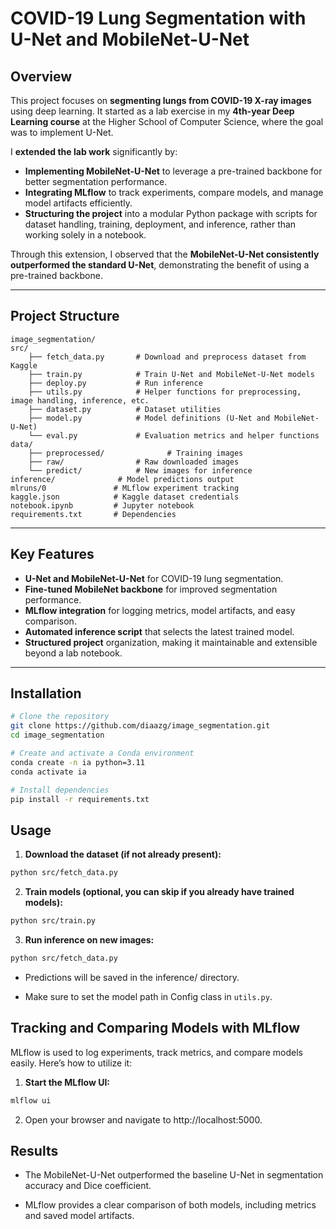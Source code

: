 # COVID-19 Lung Segmentation with U-Net and MobileNet-U-Net

## Overview

This project focuses on **segmenting lungs from COVID-19 X-ray images** using deep learning. It started as a lab exercise in my **4th-year Deep Learning course** at the Higher School of Computer Science, where the goal was to implement U-Net.  

I **extended the lab work** significantly by:  

- **Implementing MobileNet-U-Net** to leverage a pre-trained backbone for better segmentation performance.  
- **Integrating MLflow** to track experiments, compare models, and manage model artifacts efficiently.  
- **Structuring the project** into a modular Python package with scripts for dataset handling, training, deployment, and inference, rather than working solely in a notebook.

Through this extension, I observed that the **MobileNet-U-Net consistently outperformed the standard U-Net**, demonstrating the benefit of using a pre-trained backbone.

---

## Project Structure

```
image_segmentation/                 
src/
    ├── fetch_data.py       # Download and preprocess dataset from Kaggle
    ├── train.py            # Train U-Net and MobileNet-U-Net models
    ├── deploy.py           # Run inference
    ├── utils.py            # Helper functions for preprocessing, image handling, inference, etc.
    ├── dataset.py          # Dataset utilities
    ├── model.py            # Model definitions (U-Net and MobileNet-U-Net)
    └── eval.py             # Evaluation metrics and helper functions
data/
    ├── preprocessed/              # Training images
    ├── raw/                # Raw downloaded images
    └── predict/            # New images for inference
inference/              # Model predictions output
mlruns/0               # MLflow experiment tracking
kaggle.json            # Kaggle dataset credentials
notebook.ipynb         # Jupyter notebook 
requirements.txt       # Dependencies
```

---

## Key Features

- **U-Net and MobileNet-U-Net** for COVID-19 lung segmentation.  
- **Fine-tuned MobileNet backbone** for improved segmentation performance.  
- **MLflow integration** for logging metrics, model artifacts, and easy comparison.  
- **Automated inference script** that selects the latest trained model.  
- **Structured project** organization, making it maintainable and extensible beyond a lab notebook.  

---

## Installation

```bash
# Clone the repository
git clone https://github.com/diaazg/image_segmentation.git
cd image_segmentation

# Create and activate a Conda environment
conda create -n ia python=3.11
conda activate ia

# Install dependencies
pip install -r requirements.txt
```

## Usage

1.	**Download the dataset (if not already present):**
```bash
python src/fetch_data.py
```

2.	**Train models (optional, you can skip if you already have trained models):**
```bash
python src/train.py
```

3.	**Run inference on new images:**
```bash
python src/fetch_data.py
```

- Predictions will be saved in the inference/ directory.

- Make sure to set the model path in Config class in `utils.py`.

## Tracking and Comparing Models with MLflow
MLflow is used to log experiments, track metrics, and compare models easily. Here’s how to utilize it:

1.	**Start the MLflow UI:**
```bash
mlflow ui
```

2. Open your browser and navigate to http://localhost:5000.

## Results

- The MobileNet-U-Net outperformed the baseline U-Net in segmentation accuracy and Dice coefficient.

- MLflow provides a clear comparison of both models, including metrics and saved model artifacts.


